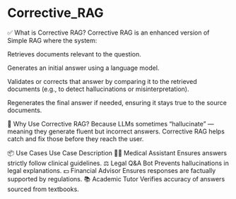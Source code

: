 # Corrective_RAG
✅ What is Corrective RAG?
Corrective RAG is an enhanced version of Simple RAG where the system:

Retrieves documents relevant to the question.

Generates an initial answer using a language model.

Validates or corrects that answer by comparing it to the retrieved documents (e.g., to detect hallucinations or misinterpretation).

Regenerates the final answer if needed, ensuring it stays true to the source documents.

📌 Why Use Corrective RAG?
Because LLMs sometimes “hallucinate” — meaning they generate fluent but incorrect answers. Corrective RAG helps catch and fix those before they reach the user.

📦 Use Cases
Use Case	Description
🧑‍⚕️ Medical Assistant	Ensures answers strictly follow clinical guidelines.
⚖️ Legal Q&A Bot	Prevents hallucinations in legal explanations.
💵 Financial Advisor	Ensures responses are factually supported by regulations.
📚 Academic Tutor	Verifies accuracy of answers sourced from textbooks.
